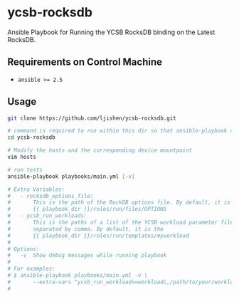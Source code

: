 # ycsb-rocksdb

Ansible Playbook for Running the YCSB RocksDB binding on the Latest RocksDB.


## Requirements on Control Machine

- `ansible >= 2.5`


## Usage

```bash
git clone https://github.com/ljishen/ycsb-rocksdb.git

# command is required to run within this dir so that ansible-playbook can see ansible.cfg
cd ycsb-rocksdb

# Modify the hosts and the corresponding device mountpoint
vim hosts

# run tests
ansible-playbook playbooks/main.yml [-v]

# Extra Variables:
#   - rocksdb_options_file:
#       This is the path of the RockDB options file. By default, it is the
#       {{ playbook_dir }}/roles/run/files/OPTIONS
#   - ycsb_run_workloads:
#       This is the paths of a list of the YCSB workload parameter files
#       separated by comma. By default, it is the
#       {{ playbook_dir }}/roles/run/templates/myworkload
#
# Options:
#   -v  Show debug messages while running playbook
#
# For examples:
# $ ansible-playbook playbooks/main.yml -v \
#       --extra-vars "ycsb_run_workloads=workloadc,/path/to/your/workload1,/path/to/your/workload2 rocksdb_options_file=/path/to/your/optionsfile"
#
```
